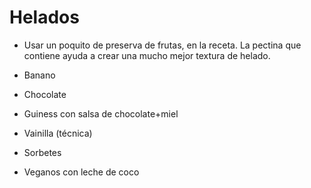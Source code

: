# Helados

- Usar un poquito de preserva de frutas, en la receta. La pectina que contiene ayuda a crear una mucho mejor textura de helado.

- Banano
- Chocolate
- Guiness con salsa de chocolate+miel
- Vainilla (técnica)
- Sorbetes
- Veganos con leche de coco

